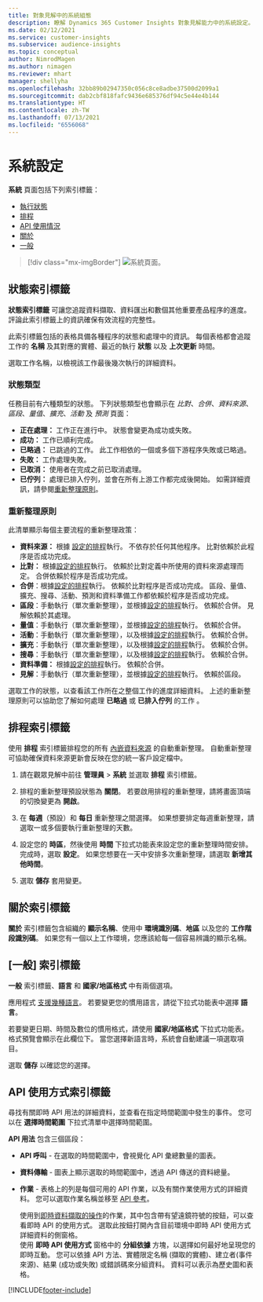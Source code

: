```yaml
---
title: 對象見解中的系統組態
description: 瞭解 Dynamics 365 Customer Insights 對象見解能力中的系統設定。
ms.date: 02/12/2021
ms.service: customer-insights
ms.subservice: audience-insights
ms.topic: conceptual
author: NimrodMagen
ms.author: nimagen
ms.reviewer: mhart
manager: shellyha
ms.openlocfilehash: 32bb89b02947350c056c8ce8adbe37500d2099a1
ms.sourcegitcommit: dab2cbf818fafc9436e685376df94c5e44e4b144
ms.translationtype: HT
ms.contentlocale: zh-TW
ms.lasthandoff: 07/13/2021
ms.locfileid: "6556068"
---
```

# <a name="system-configuration"></a>系統設定

**系統** 頁面包括下列索引標籤：
- [執行狀態](#status-tab)
- [排程](#schedule-tab)
- [API 使用情況](#api-usage-tab)
- [關於](#about-tab)
- [一般](#general-tab)

> [!div class="mx-imgBorder"]
> ![系統頁面。](media/system-tabs.png "系統頁面")

## <a name="status-tab"></a>狀態索引標籤

**狀態索引標籤** 可讓您追蹤資料擷取、資料匯出和數個其他重要產品程序的進度。 評論此索引標籤上的資訊確保有效流程的完整性。

此索引標籤包括的表格具備各種程序的狀態和處理中的資訊。 每個表格都會追蹤工作的 **名稱** 及其對應的實體、最近的執行 **狀態** 以及 **上次更新** 時間。

選取工作名稱，以檢視該工作最後幾次執行的詳細資料。

### <a name="status-types"></a>狀態類型

任務目前有六種類型的狀態。 下列狀態類型也會顯示在 *比對*、*合併*、*資料來源*、*區段*、*量值*、*擴充*、*活動* 及 *預測* 頁面：

- **正在處理：** 工作正在進行中。 狀態會變更為成功或失敗。
- **成功：** 工作已順利完成。
- **已略過：** 已跳過的工作。 此工作相依的一個或多個下游程序失敗或已略過。
- **失敗：** 工作處理失敗。
- **已取消：** 使用者在完成之前已取消處理。
- **已佇列：** 處理已排入佇列，並會在所有上游工作都完成後開始。 如需詳細資訊，請參閱[重新整理原則](#refresh-policies)。

### <a name="refresh-policies"></a>重新整理原則

此清單顯示每個主要流程的重新整理政策：

- **資料來源：** 根據 [設定的排程](#schedule-tab)執行。 不依存於任何其他程序。 比對依賴於此程序是否成功完成。
- **比對：** 根據[設定的排程](#schedule-tab)執行。 依賴於比對定義中所使用的資料來源處理而定。 合併依賴於程序是否成功完成。
- **合併**：根據[設定的排程](#schedule-tab)執行。 依賴於比對程序是否成功完成。 區段、量值、擴充、搜尋、活動、預測和資料準備工作都依賴於程序是否成功完成。
- **區段**：手動執行（單次重新整理），並根據[設定的排程](#schedule-tab)執行。 依賴於合併。 見解依賴於其處理。
- **量值**：手動執行（單次重新整理），並根據[設定的排程](#schedule-tab)執行。 依賴於合併。
- **活動**：手動執行（單次重新整理），以及根據[設定的排程](#schedule-tab)執行。 依賴於合併。
- **擴充**：手動執行（單次重新整理），以及根據[設定的排程](#schedule-tab)執行。 依賴於合併。
- **搜尋**：手動執行（單次重新整理），以及根據[設定的排程](#schedule-tab)執行。 依賴於合併。
- **資料準備：** 根據[設定的排程](#schedule-tab)執行。 依賴於合併。
- **見解**：手動執行（單次重新整理），並根據[設定的排程](#schedule-tab)執行。 依賴於區段。

選取工作的狀態，以查看該工作所在之整個工作的進度詳細資料。 上述的重新整理原則可以協助您了解如何處理 **已略過** 或 **已排入佇列** 的工作 。

## <a name="schedule-tab"></a>排程索引標籤

使用 **排程** 索引標籤排程您的所有 [內嵌資料來源](data-sources.md) 的自動重新整理。 自動重新整理可協助確保資料來源更新會反映在您的統一客戶設定檔中。

1. 請在觀眾見解中前往 **管理員**  > **系統** 並選取 **排程** 索引標籤。

2. 排程的重新整理預設狀態為 **關閉**。 若要啟用排程的重新整理，請將畫面頂端的切換變更為 **開啟**。

3. 在 **每週**（預設）和 **每日** 重新整理之間選擇。 如果想要排定每週重新整理，請選取一或多個要執行重新整理的天數。

4. 設定您的 **時區**，然後使用 **時間** 下拉式功能表來設定您的重新整理時間安排。 完成時，選取 **設定**。 如果您想要在一天中安排多次重新整理，請選取 **新增其他時間**。

5. 選取 **儲存** 套用變更。

## <a name="about-tab"></a>關於索引標籤

**關於** 索引標籤包含組織的 **顯示名稱**、使用中 **環境識別碼**、**地區** 以及您的 **工作階段識別碼**。 如果您有一個以上工作環境，您應該給每一個容易辨識的顯示名稱。

## <a name="general-tab"></a>[一般] 索引標籤

**一般** 索引標籤、**語言** 和 **國家/地區格式** 中有兩個選項。

應用程式 [支援幾種語言](supported-languages.md)。 若要變更您的慣用語言，請從下拉式功能表中選擇 **語言**。

若要變更日期、時間及數位的慣用格式，請使用 **國家/地區格式** 下拉式功能表。 格式預覽會顯示在此欄位下。 當您選擇新語言時，系統會自動建議一項選取項目。

選取 **儲存** 以確認您的選擇。

## <a name="api-usage-tab"></a>API 使用方式索引標籤

尋找有關即時 API 用法的詳細資料，並查看在指定時間範圍中發生的事件。 您可以在 **選擇時間範圍** 下拉式清單中選擇時間範圍。 

**API 用法** 包含三個區段： 
- **API 呼叫** - 在選取的時間範圍中，會視覺化 API 彙總數量的圖表。

- **資料傳輸** - 圖表上顯示選取的時間範圍中，透過 API 傳送的資料總量。

-  **作業** - 表格上的列是每個可用的 API 作業，以及有關作業使用方式的詳細資料。 您可以選取作業名稱並移至 [API 參考](https://developer.ci.ai.dynamics.com/api-details#api=CustomerInsights&operation=Get-all-instances)。

   使用到[即時資料擷取的操作](real-time-data-ingestion.md)的作業，其中包含帶有望遠鏡符號的按鈕，可以查看即時 API 的使用方式。 選取此按鈕打開內含目前環境中即時 API 使用方式詳細資料的側窗格。   
   使用 **即時 API 使用方式** 窗格中的 **分組依據** 方塊，以選擇如何最好地呈現您的即時互動。 您可以依據 API 方法、實體限定名稱 (擷取的實體)、建立者(事件來源)、結果 (成功或失敗) 或錯誤碼來分組資料。 資料可以表示為歷史圖和表格。


[!INCLUDE[footer-include](../includes/footer-banner.md)]